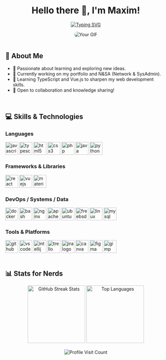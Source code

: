 <h1 align="center">Hello there 👋, I'm Maxim!</h1>

<p align="center">
  <a href="https://git.io/typing-svg">
    <img src="https://readme-typing-svg.herokuapp.com?font=Fira+Code&size=14&duration=2000&pause=2000&color=23FFDF&background=47FF3000&center=true&vCenter=true&width=435&height=20&lines=Computer+science+student+at+Epitech" 
      alt="Typing SVG" />
  </a>
</p>

<div align="center">
  <img src="https://media.giphy.com/media/j4q4h9uWKWwnYT1k3Z/giphy.gif" alt="Your GIF" style="border-radius: 50px;" />
</div><br>

## 💫 About Me

- 🔭 Passionate about learning and exploring new ideas.
- 🔧 Currently working on my portfolio and N&SA (Network & SysAdmin).
- 🌱 Learning TypeScript and Vue.js to sharpen my web development skills.
- 🤝 Open to collaboration and knowledge sharing!

<br>

## 💻 Skills & Technologies

### Languages
<div align="left">
  <img src="https://cdn.jsdelivr.net/gh/devicons/devicon/icons/javascript/javascript-original.svg" height="40" alt="javascript logo" />
  <img src="https://cdn.jsdelivr.net/gh/devicons/devicon/icons/typescript/typescript-original.svg" height="40" alt="typescript logo" />
  <img src="https://cdn.jsdelivr.net/gh/devicons/devicon/icons/html5/html5-original.svg" height="40" alt="html5 logo" />
  <img src="https://cdn.jsdelivr.net/gh/devicons/devicon/icons/css3/css3-original.svg" height="40" alt="css3 logo" />
  <img src="https://cdn.jsdelivr.net/gh/devicons/devicon/icons/php/php-original.svg" height="40" alt="php logo" />
  <img src="https://cdn.jsdelivr.net/gh/devicons/devicon/icons/java/java-original.svg" height="40" alt="java logo" />
  <img src="https://cdn.jsdelivr.net/gh/devicons/devicon/icons/python/python-original.svg" height="40" alt="python logo" />
</div>

### Frameworks & Libraries
<div align="left">
  <img src="https://cdn.jsdelivr.net/gh/devicons/devicon/icons/react/react-original.svg" height="40" alt="react logo" />
  <img src="https://cdn.jsdelivr.net/gh/devicons/devicon/icons/vuejs/vuejs-original.svg" height="40" alt="vuejs logo" />
  <img src="https://cdn.jsdelivr.net/gh/devicons/devicon/icons/materialui/materialui-original.svg" height="40" alt="materialui logo" />
</div>

### DevOps / Systems / Data
<div align="left">
  <img src="https://skillicons.dev/icons?i=docker" height="40" alt="docker logo" />
  <img src="https://cdn.simpleicons.org/gnubash/4EAA25" height="40" alt="bash logo" />
  <img src="https://skillicons.dev/icons?i=nginx" height="40" alt="nginx logo" />
  <img src="https://cdn.simpleicons.org/apache/D22128" height="40" alt="apache logo" />
  <img src="https://cdn.simpleicons.org/ubuntu/E95420" height="40" alt="ubuntu logo" />
  <img src="https://cdn.simpleicons.org/freebsd/AB2B28" height="40" alt="freebsd logo" />
  <img src="https://cdn.jsdelivr.net/gh/devicons/devicon/icons/linux/linux-original.svg" height="40" alt="linux logo" />
  <img src="https://skillicons.dev/icons?i=mysql" height="40" alt="mysql logo" />
</div>

### Tools & Platforms 
<div align="left">
  <img src="https://skillicons.dev/icons?i=github" height="40" alt="github logo" />
  <img src="https://cdn.jsdelivr.net/gh/devicons/devicon/icons/vscode/vscode-original.svg" height="40" alt="vscode logo" />
  <img src="https://cdn.jsdelivr.net/gh/devicons/devicon/icons/intellij/intellij-original.svg" height="40" alt="intellij logo" />
  <img src="https://cdn.jsdelivr.net/gh/devicons/devicon/icons/trello/trello-plain.svg" height="40" alt="trello logo" />
  <img src="https://cdn.jsdelivr.net/gh/devicons/devicon/icons/jira/jira-original.svg" height="40" alt="jira logo" />
  <img src="https://cdn.jsdelivr.net/gh/devicons/devicon/icons/canva/canva-original.svg" height="40" alt="canva logo" />
  <img src="https://cdn.jsdelivr.net/gh/devicons/devicon/icons/figma/figma-original.svg" height="40" alt="figma logo" />
  <img src="https://cdn.jsdelivr.net/gh/devicons/devicon/icons/gimp/gimp-original.svg" height="40" alt="gimp logo" />
</div><br>

## 📊 Stats for Nerds

<div align="center">
    <img height="180em" src="https://github-readme-streak-stats.herokuapp.com?user=Maxim-Dubreil&theme=ambient-gradient&hide_border=true" alt="GitHub Streak Stats" />
    <img height="180em" src="https://github-readme-stats.vercel.app/api/top-langs/?username=Maxim-Dubreil&theme=ambient_gradient&hide_border=true&include_all_commits=true&count_private=true&layout=compact" alt="Top Languages" />
</div><br>

<div align="center">
  <img src="https://visitcount.itsvg.in/api?id=Maxim-Dubreil&icon=1&color=6" alt="Profile Visit Count" />
</div>
